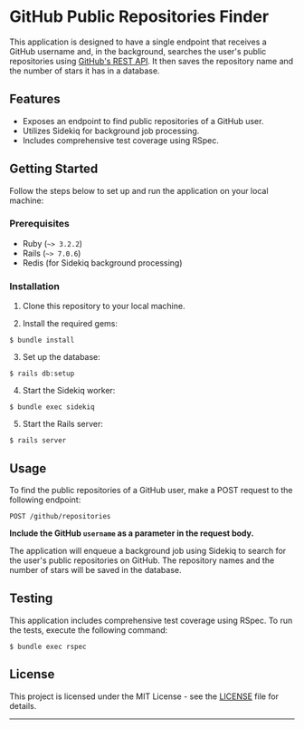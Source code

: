 # GitHub Public Repositories Finder

This application is designed to have a single endpoint that receives a GitHub username and, in the background, searches the user's public repositories using [GitHub's REST API](https://docs.github.com/en/rest/overview/resources-in-the-rest-api). It then saves the repository name and the number of stars it has in a database.

## Features

- Exposes an endpoint to find public repositories of a GitHub user.
- Utilizes Sidekiq for background job processing.
- Includes comprehensive test coverage using RSpec.

## Getting Started

Follow the steps below to set up and run the application on your local machine:

### Prerequisites

- Ruby (`~> 3.2.2`)
- Rails (`~> 7.0.6`)
- Redis (for Sidekiq background processing)

### Installation

1. Clone this repository to your local machine.

2. Install the required gems:

```
$ bundle install
```

3. Set up the database:

```
$ rails db:setup
```

4. Start the Sidekiq worker:

```
$ bundle exec sidekiq
```

5. Start the Rails server:

```
$ rails server
```

## Usage

To find the public repositories of a GitHub user, make a POST request to the following endpoint:

```
POST /github/repositories
```

**Include the GitHub `username` as a parameter in the request body.**

The application will enqueue a background job using Sidekiq to search for the user's public repositories on GitHub. The repository names and the number of stars will be saved in the database.

## Testing

This application includes comprehensive test coverage using RSpec. To run the tests, execute the following command:

```
$ bundle exec rspec
```

## License

This project is licensed under the MIT License - see the [LICENSE](LICENSE.md) file for details.

---

